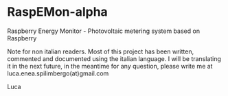 RaspEMon-alpha
==============

Raspberry Energy Monitor - Photovoltaic metering system based on Raspberry

Note for non italian readers.
Most of this project has been written, commented and documented using the italian language.
I will be translating it in the next future, in the meantime for any question, please write me at
luca.enea.spilimbergo(at)gmail.com

Luca
